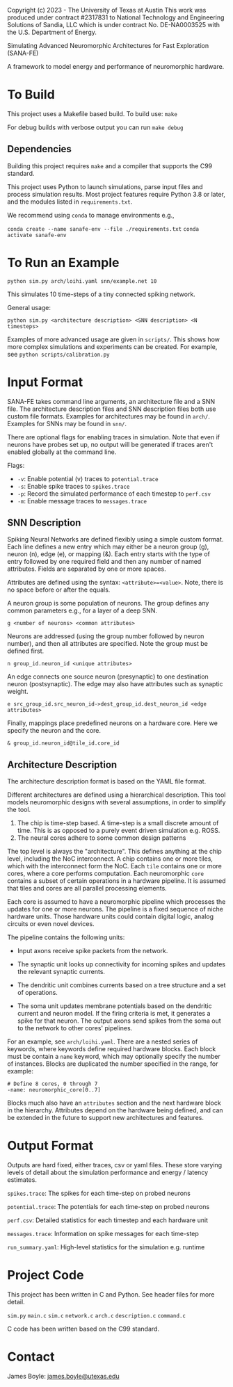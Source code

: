 Copyright (c) 2023 - The University of Texas at Austin
This work was produced under contract #2317831 to National Technology and
Engineering Solutions of Sandia, LLC which is under contract
No. DE-NA0003525 with the U.S. Department of Energy.

Simulating Advanced Neuromorphic Architectures for Fast Exploration (SANA-FE)

A framework to model energy and performance of neuromorphic hardware.

# To Build

This project uses a Makefile based build. To build use:
`make`

For debug builds with verbose output you can run
`make debug`

## Dependencies

Building this project requires `make` and a compiler that supports the C99
standard.

This project uses Python to launch simulations, parse input files and process
simulation results. Most project features require Python 3.8 or later, and the
modules listed in `requirements.txt`.

We recommend using `conda` to manage environments e.g.,

`conda create --name sanafe-env --file ./requirements.txt`
`conda activate sanafe-env`

# To Run an Example

`python sim.py arch/loihi.yaml snn/example.net 10`

This simulates 10 time-steps of a tiny connected spiking network.

General usage:

`python sim.py <architecture description> <SNN description> <N timesteps>`

Examples of more advanced usage are given in `scripts/`. This shows how
more complex simulations and experiments can be created. For example, see
`python scripts/calibration.py`

# Input Format

SANA-FE takes command line arguments, an architecture file and a SNN file.
The architecture description files and SNN description files both use custom
file formats. Examples for architectures may be found in `arch/`. Examples for
SNNs may be found in `snn/`.

There are optional flags for enabling traces in simulation. Note that even if
neurons have probes set up, no output will be generated if traces aren't enabled
globally at the command line.

Flags:
* `-v`: Enable potential (v) traces to `potential.trace`
* `-s`: Enable spike traces to `spikes.trace`
* `-p`: Record the simulated performance of each timestep to `perf.csv`
* `-m`: Enable message traces to `messages.trace`

## SNN Description

Spiking Neural Networks are defined flexibly using a simple custom format.
Each line defines a new entry which may either be a neuron group (g),
neuron (n), edge (e), or mapping (&). Each entry starts with the type of entry
followed by one required field and then any number of named attributes.
Fields are separated by one or more spaces.

Attributes are defined using the syntax: `<attribute>=<value>`. Note, there
is no space before or after the equals.

A neuron group is some population of neurons. The group defines any common
parameters e.g., for a layer of a deep SNN.

`g <number of neurons> <common attributes>`

Neurons are addressed (using the group number followed by neuron number), and
then all attributes are specified. Note the group must be defined first.

`n group_id.neuron_id <unique attributes>`

An edge connects one source neuron (presynaptic) to one destination neuron
(postsynaptic). The edge may also have attributes such as synaptic weight.

`e src_group_id.src_neuron_id->dest_group_id.dest_neuron_id <edge attributes>`

Finally, mappings place predefined neurons on a hardware core. Here we specify
the neuron and the core.

`& group_id.neuron_id@tile_id.core_id`

## Architecture Description

The architecture description format is based on the YAML file format.

Different architectures are defined using a hierarchical description.
This tool models neuromorphic designs with several assumptions, in order to
simplify the tool.

1) The chip is time-step based. A time-step is a small discrete amount of time.
    This is as opposed to a purely event driven simulation e.g. ROSS.
2) The neural cores adhere to some common design patterns

The top level is always the "architecture". This defines anything at the chip
level, including the NoC interconnect.
A chip contains one or more tiles, which with the interconnect form the NoC.
Each `tile` contains one or more cores, where a core performs computation.
Each neuromorphic `core` contains a subset of certain operations in a hardware
pipeline.
It is assumed that tiles and cores are all parallel processing elements.

Each core is assumed to have a neuromorphic pipeline which processes the updates
for one or more neurons. The pipeline is a fixed sequence of niche hardware
units. Those hardware units could contain digital logic, analog circuits or
even novel devices.

The pipeline contains the following units:

* Input axons receive spike packets from the network.

* The synaptic unit looks up connectivity for incoming spikes and updates
  the relevant synaptic currents.

* The dendritic unit combines currents based on a tree structure and a set
  of operations.

* The soma unit updates membrane potentials based on the dendritic current and
neuron model. If the firing criteria is met, it generates a spike for that
neuron.
The output axons send spikes from the soma out to the network to other
cores' pipelines.

For an example, see `arch/loihi.yaml`. There are a nested series of
keywords, where keywords define required hardware blocks. Each block must be
contain a `name` keyword, which may optionally specify the number of instances.
Blocks are duplicated the number specified in the range, for example:

    # Define 8 cores, 0 through 7
    -name: neuromorphic_core[0..7]

Blocks much also have an `attributes` section and the next hardware block in the
hierarchy. Attributes depend on the hardware being defined, and can be extended
in the future to support new architectures and features.

# Output Format

Outputs are hard fixed, either traces, csv or yaml files. These store varying
levels of detail about the simulation performance and energy / latency
estimates.

`spikes.trace`: The spikes for each time-step on probed neurons

`potential.trace`: The potentials for each time-step on probed neurons

`perf.csv`: Detailed statistics for each timestep and each hardware unit

`messages.trace`: Information on spike messages for each time-step

`run_summary.yaml`: High-level statistics for the simulation e.g. runtime

# Project Code

This project has been written in C and Python. See header files for more
detail.

`sim.py`
`main.c`
`sim.c`
`network.c`
`arch.c`
`description.c`
`command.c`

C code has been written based on the C99 standard.

# Contact
James Boyle: james.boyle@utexas.edu

